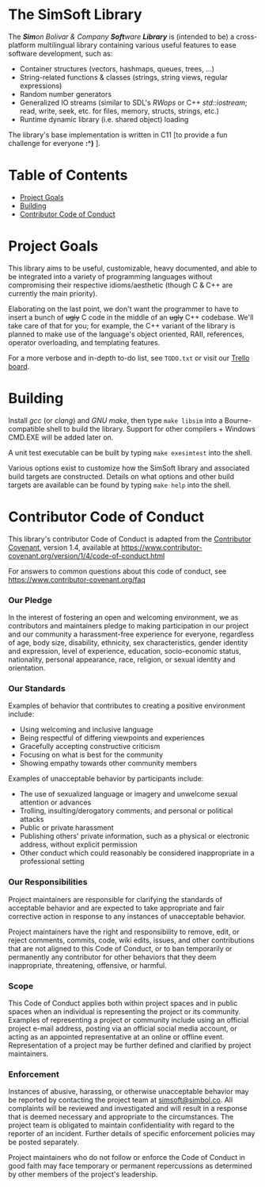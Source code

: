 # The SimSoft Library
The _**Sim**on Bolivar & Company **Soft**ware **Library**_ is (intended to be) a cross-platform multilingual library containing various useful features to ease software development, such as:

* Container structures (vectors, hashmaps, queues, trees, ...)
* String-related functions & classes (strings, string views, regular expressions)
* Random number generators
* Generalized IO streams (similar to SDL's *RWops* or C++ *std::iostream*; read, write, seek, etc. for files, memory, structs, strings, etc.)
* Runtime dynamic library (i.e. shared object) loading

The library's base implementation is written in C11 [to provide a fun challenge for everyone **:^)** ].

# Table of Contents
* [Project Goals](#project-goals)
* [Building](#building)
* [Contributor Code of Conduct](#contributor-code-of-conduct)

# Project Goals
This library aims to be useful, customizable, heavy documented, and able to be integrated into a variety of programming languages without compromising their respective idioms/aesthetic (though C & C++ are currently the main priority).

Elaborating on the last point, we don't want the programmer to have to insert a bunch of ~~ugly~~ C code in the middle of an ~~ugly~~ C++ codebase. We'll take care of that for you; for example, the C++ variant of the library is planned to make use of the language's object oriented, RAII, references, operator overloading, and templating features.

For a more verbose and in-depth to-do list, see `TODO.txt` or visit our [Trello board](https://trello.com/b/ynDyCaWr/simsoft-library).

# Building
Install *gcc* (or *clang*) and *GNU make*, then type `make libsim` into a Bourne-compatible shell to build the library. Support for other compilers + Windows CMD.EXE will be added later on.

A unit test executable can be built by typing `make exesimtest` into the shell.

Various options exist to customize how the SimSoft library and associated build targets are constructed. Details on what options and other build targets are available can be found by typing `make help` into the shell.

# Contributor Code of Conduct
This library's contributor Code of Conduct is adapted from the [Contributor Covenant][homepage], version 1.4,
available at https://www.contributor-covenant.org/version/1/4/code-of-conduct.html

[homepage]: https://www.contributor-covenant.org

For answers to common questions about this code of conduct, see
https://www.contributor-covenant.org/faq

### Our Pledge
In the interest of fostering an open and welcoming environment, we as
contributors and maintainers pledge to making participation in our project and
our community a harassment-free experience for everyone, regardless of age, body
size, disability, ethnicity, sex characteristics, gender identity and expression,
level of experience, education, socio-economic status, nationality, personal
appearance, race, religion, or sexual identity and orientation.

### Our Standards
Examples of behavior that contributes to creating a positive environment
include:
* Using welcoming and inclusive language
* Being respectful of differing viewpoints and experiences
* Gracefully accepting constructive criticism
* Focusing on what is best for the community
* Showing empathy towards other community members

Examples of unacceptable behavior by participants include:
* The use of sexualized language or imagery and unwelcome sexual attention or
 advances
* Trolling, insulting/derogatory comments, and personal or political attacks
* Public or private harassment
* Publishing others' private information, such as a physical or electronic
 address, without explicit permission
* Other conduct which could reasonably be considered inappropriate in a
 professional setting

### Our Responsibilities
Project maintainers are responsible for clarifying the standards of acceptable
behavior and are expected to take appropriate and fair corrective action in
response to any instances of unacceptable behavior.

Project maintainers have the right and responsibility to remove, edit, or
reject comments, commits, code, wiki edits, issues, and other contributions
that are not aligned to this Code of Conduct, or to ban temporarily or
permanently any contributor for other behaviors that they deem inappropriate,
threatening, offensive, or harmful.

### Scope
This Code of Conduct applies both within project spaces and in public spaces
when an individual is representing the project or its community. Examples of
representing a project or community include using an official project e-mail
address, posting via an official social media account, or acting as an appointed
representative at an online or offline event. Representation of a project may be
further defined and clarified by project maintainers.

### Enforcement
Instances of abusive, harassing, or otherwise unacceptable behavior may be
reported by contacting the project team at [simsoft@simbol.co](mailto:simsoft@simbol.co). All
complaints will be reviewed and investigated and will result in a response that
is deemed necessary and appropriate to the circumstances. The project team is
obligated to maintain confidentiality with regard to the reporter of an incident.
Further details of specific enforcement policies may be posted separately.

Project maintainers who do not follow or enforce the Code of Conduct in good
faith may face temporary or permanent repercussions as determined by other
members of the project's leadership.
